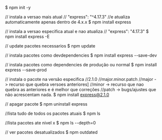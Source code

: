 $ npm init -y

// instala a versao mais atual
// "express": "^4.17.3"
//e atualiza automaticamente apenas dentro de 4.x.x
$ npm install express

// instala a versao especifica atual e nao atualiza
// "express": "4.17.3"
$ npm install express -E

// update pacotes necessarios
$ npm update


// instala pacotes como devdependencies
$ npm install express --save-dev

// instala pacotes como dependencies de produção ou normal
$ npm install express --save-prod


// instala o pacote na versão especifica
//2.1.0
//major.minor.patch
//major -> recurso que quebra versoes anteriores]
//minor -> recurso que nao quebra as anteriores e é melhor que correções
//patch -> bugs/ajustes que não acrescentam nada.
$ npm install express@2.1.0


// apagar pacote
$ npm uninstall express

//lista tudo de todos os pacotes atuais
$ npm ls

//lista pacotes ate nivel x
$ npm ls --depth=0


// ver pacotes desatualizados
$ npm outdated